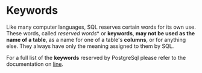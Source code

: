 # Keywords

Like many computer languages, SQL reserves certain words for its own use. These words, called *reserved words** or **keywords**, **may not be used as the name of a table**, as a name for one of a table's **columns**, or for anything else. They always have only the meaning assigned to them by SQL.

For a full list of the **keywords** reserved by PostgreSql please refer to the documentation on [line](https://www.postgresql.org/docs/current/sql-keywords-appendix.html).
